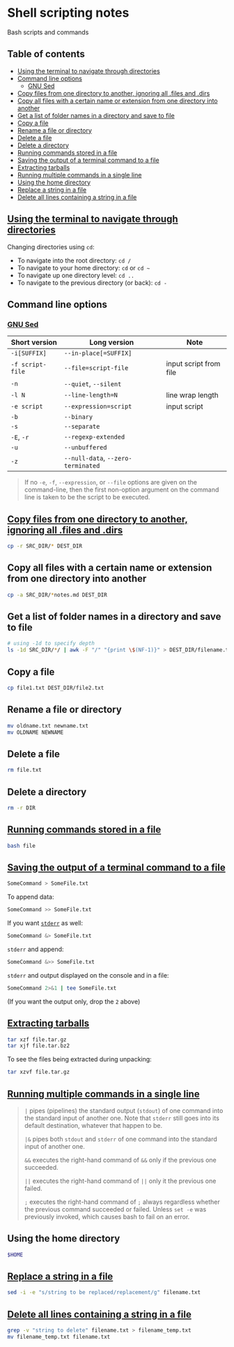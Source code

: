 # Shell scripting notes <!-- omit in toc -->

Bash scripts and commands

## Table of contents <!-- omit in toc -->

- [Using the terminal to navigate through directories](#using-the-terminal-to-navigate-through-directories)
- [Command line options](#command-line-options)
  - [GNU Sed](#gnu-sed)
- [Copy files from one directory to another, ignoring all .files and .dirs](#copy-files-from-one-directory-to-another-ignoring-all-files-and-dirs)
- [Copy all files with a certain name or extension from one directory into another](#copy-all-files-with-a-certain-name-or-extension-from-one-directory-into-another)
- [Get a list of folder names in a directory and save to file](#get-a-list-of-folder-names-in-a-directory-and-save-to-file)
- [Copy a file](#copy-a-file)
- [Rename a file or directory](#rename-a-file-or-directory)
- [Delete a file](#delete-a-file)
- [Delete a directory](#delete-a-directory)
- [Running commands stored in a file](#running-commands-stored-in-a-file)
- [Saving the output of a terminal command to a file](#saving-the-output-of-a-terminal-command-to-a-file)
- [Extracting tarballs](#extracting-tarballs)
- [Running multiple commands in a single line](#running-multiple-commands-in-a-single-line)
- [Using the home directory](#using-the-home-directory)
- [Replace a string in a file](#replace-a-string-in-a-file)
- [Delete all lines containing a string in a file](#delete-all-lines-containing-a-string-in-a-file)

## [Using the terminal to navigate through directories](https://help.ubuntu.com/community/UsingTheTerminal)

Changing directories using `cd`:

- To navigate into the root directory: `cd /`
- To navigate to your home directory: `cd` or `cd ~`
- To navigate up one directory level: `cd ..`
- To navigate to the previous directory (or back): `cd -`

## Command line options

### [GNU Sed](https://www.gnu.org/software/sed/manual/html_node/Command_002dLine-Options.html)

Short version | Long version | Note
--- | --- | ---
`-i[SUFFIX]` | `--in-place[=SUFFIX]` |
`-f script-file` | `--file=script-file` | input script from file
`-n` | `--quiet`, `--silent` |
`-l N` | `--line-length=N` | line wrap length
`-e script` | `--expression=script` | input script
`-b` | `--binary` |
`-s` | `--separate` |
`-E`, `-r` | `--regexp-extended` |
`-u` | `--unbuffered` |
`-z` | `--null-data`, `--zero-terminated` |

> If no `-e`, `-f`, `--expression`, or `--file` options are given on the command-line, then the first non-option argument on the command line is taken to be the script to be executed.

## [Copy files from one directory to another, ignoring all .files and .dirs](https://stackoverflow.com/a/11557164/4573584)

```sh
cp -r SRC_DIR/* DEST_DIR
```

## Copy all files with a certain name or extension from one directory into another

```sh
cp -a SRC_DIR/*notes.md DEST_DIR
```

## Get a list of folder names in a directory and save to file

```sh
# using -1d to specify depth
ls -1d SRC_DIR/*/ | awk -F "/" "{print \$(NF-1)}" > DEST_DIR/filename.txt
```

## Copy a file

```sh
cp file1.txt DEST_DIR/file2.txt
```

## Rename a file or directory

```sh
mv oldname.txt newname.txt
mv OLDNAME NEWNAME
```

## Delete a file

```sh
rm file.txt
```

## Delete a directory

```sh
rm -r DIR
```

## [Running commands stored in a file](https://stackoverflow.com/a/13568021/4573584)

```sh
bash file
```

## [Saving the output of a terminal command to a file](https://askubuntu.com/a/420983/714808)

```sh
SomeCommand > SomeFile.txt
```

To append data:

```sh
SomeCommand >> SomeFile.txt
```

If you want [`stderr`](https://en.wikipedia.org/wiki/Standard_streams#Standard_error_.28stderr.29) as well:

```sh
SomeCommand &> SomeFile.txt
```

`stderr` and append:

```sh
SomeCommand &>> SomeFile.txt
```

`stderr` and output displayed on the console and in a file:

```sh
SomeCommand 2>&1 | tee SomeFile.txt
```

(If you want the output only, drop the `2` above)

## [Extracting tarballs](https://askubuntu.com/a/25962/714808)

```sh
tar xzf file.tar.gz
tar xjf file.tar.bz2
```

To see the files being extracted during unpacking:

```sh
tar xzvf file.tar.gz
```

## [Running multiple commands in a single line](https://stackoverflow.com/q/5130847/4573584)

> `|` pipes (pipelines) the standard output (`stdout`) of one command into the standard input of another one. Note that `stderr` still goes into its default destination, whatever that happen to be.
>
> `|&` pipes both `stdout` and `stderr` of one command into the standard input of another one.
>
> `&&` executes the right-hand command of `&&` only if the previous one succeeded.
>
> `||` executes the right-hand command of `||` only it the previous one failed.
>
> `;` executes the right-hand command of `;` always regardless whether the previous command succeeded or failed. Unless `set -e` was previously invoked, which causes bash to fail on an error.

## Using the home directory

```sh
$HOME
```

## [Replace a string in a file](https://www.cyberciti.biz/faq/how-to-use-sed-to-find-and-replace-text-in-files-in-linux-unix-shell/)

```sh
sed -i -e "s/string to be replaced/replacement/g" filename.txt
```

## [Delete all lines containing a string in a file](https://stackoverflow.com/a/13188531/4573584)

```sh
grep -v "string to delete" filename.txt > filename_temp.txt
mv filename_temp.txt filename.txt
```
